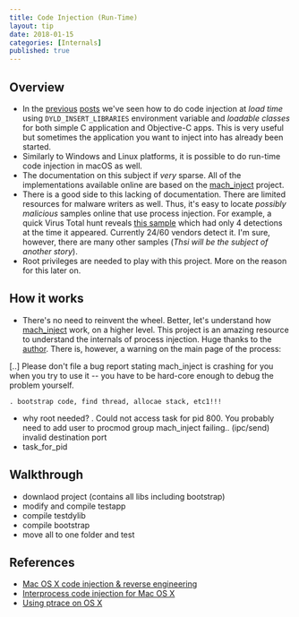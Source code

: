 ```yaml
---
title: Code Injection (Run-Time)
layout: tip
date: 2018-01-15
categories: [Internals]
published: true
---
```


## Overview
* In the [previous](http://craftware.xyz/tips/Function-interposing.html) [posts](http://craftware.xyz/tips/Load-time-code-injection.html) we've seen how to do code injection at *load time* using ```DYLD_INSERT_LIBRARIES``` environment variable and *loadable classes* for both simple C application and Objective-C apps. This is very useful but sometimes the application you want to inject into has already been started. 
* Similarly to Windows and Linux platforms, it is possible to do run-time code injection in macOS as well. 
* The documentation on this subject if *very* sparse. All of the implementations available online are based on the [mach_inject](https://github.com/rentzsch/mach_inject) project.
* There is a good side to this lacking of documentation. There are limited resources for malware writers as well. Thus, it's easy to locate *possibly malicious* samples online that use process injection. For example, a quick Virus Total hunt reveals [this sample](https://www.virustotal.com/intelligence/search/?query=b00d55dbf45387e81d5d28adc4829e639740eda1) which had only 4 detections at the time it appeared. Currently 24/60 vendors detect it. I'm sure, however, there are many other samples (*Thsi will be the subject of another story*).
* Root privileges are needed to play with this project. More on the reason for this later on.

## How it works
* There's no need to reinvent the wheel. Better, let's understand how [mach_inject](https://github.com/rentzsch/mach_inject) work, on a higher level. This project is an amazing resource to understand the internals of process injection. Huge thanks to the [author](https://github.com/rentzsch). There is, however, a warning on the main page of the process:

<div class="box-warning">
[..] Please don't file a bug report stating mach_inject is crashing for you when you try to use it -- you have to be hard-core enough to debug the problem yourself.
</div>

    . bootstrap code, find thread, allocae stack, etc1!!!
* why root needed?
    . Could not access task for pid 800. You probably need to add user to procmod group
mach_inject failing.. (ipc/send) invalid destination port
* task_for_pid

## Walkthrough

* downlaod project (contains all libs including bootstrap)
* modify and compile testapp
* compile testdylib
* compile bootstrap
* move all to one folder and test


## References
* <a href="http://stanleycen.com/blog/2013/mac-osx-code-injection/" target="_blank">Mac OS X code injection & reverse engineering</a>
* <a href="https://github.com/rentzsch/mach_inject" target="_blank">Interprocess code injection for Mac OS X</a>
* <a href="https://www.spaceflint.com/?p=150" target="_blank">Using ptrace on OS X</a>
